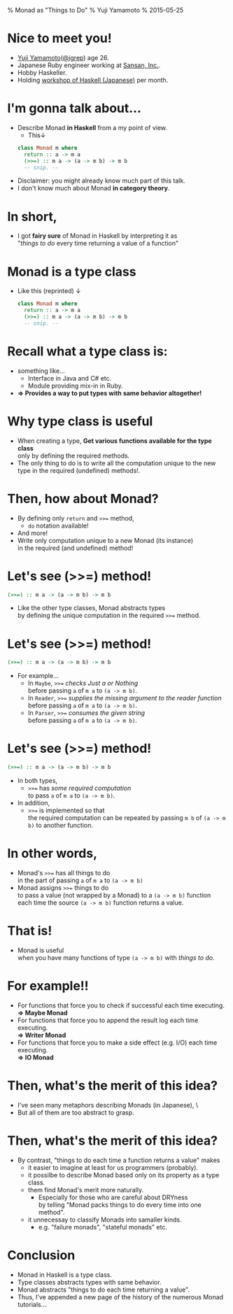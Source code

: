% Monad as "Things to Do"
% Yuji Yamamoto
% 2015-05-25

# Nice to meet you!

- [Yuji Yamamoto](https://plus.google.com/u/0/+YujiYamamoto_igrep/about)([\@igrep](https://twitter.com/igrep)) age 26.
- Japanese Ruby engineer working at [Sansan, Inc.](http://www.corp-sansan.com/).
- Hobby Haskeller.
- Holding [workshop of Haskell (Japanese)](http://connpass.com/series/754/) per month.

# I'm gonna talk about...

- Describe Monad **in Haskell** from a my point of view.
    - This↓
    ```haskell
    class Monad m where
      return :: a -> m a
      (>>=) :: m a -> (a -> m b) -> m b
      -- snip. --
    ```
- Disclaimer: you might already know much part of this talk.
- I don't know much about Monad **in category theory**.

# In short,

- I got **fairy sure** of Monad in Haskell by interpreting it as \
  "*things to do* every time returning a value of a function"

# Monad is a type class

- Like this (reprinted) ↓

    ```haskell
    class Monad m where
      return :: a -> m a
      (>>=) :: m a -> (a -> m b) -> m b
      -- snip. --
    ```

# Recall what a type class is:

- something like...
    - Interface in Java and C# etc.
    - Module providing mix-in in Ruby.
- **=\> Provides a way to put types with same behavior altogether!**

# Why type class is useful

- When creating a type, **Get various functions available for the type class** \
  only by defining the required methods.
- The only thing to do is to write all the computation unique to the new type in the required (undefined) methods!.

# Then, how about Monad?

- By defining only `return` and `>>=` method,
    - `do` notation available!
- And more!
- Write only computation unique to a new Monad (its instance) \
  in the required (and undefined) method!

# Let's see (\>\>=) method!

```haskell
(>>=) :: m a -> (a -> m b) -> m b
```

- Like the other type classes, Monad abstracts types  \
  by defining the unique computation in the required `>>=` method.

# Let's see (\>\>=) method!

```haskell
(>>=) :: m a -> (a -> m b) -> m b
```

- For example...
    - In `Maybe`, `>>=` *checks Just a or Nothing* \
      before passing `a` of `m a` to `(a -> m b)`.
    - In `Reader`, `>>=` *supplies the missing argument to the reader function* \
      before passing `a` of `m a` to `(a -> m b)`.
    - In `Parser`, `>>=` *consumes the given string* \
      before passing `a` of `m a` to `(a -> m b)`.

# Let's see (\>\>=) method!

```haskell
(>>=) :: m a -> (a -> m b) -> m b
```

- In both types,
    - `>>=` has *some required computation* \
      to pass `a` of `m a` to `(a -> m b)`.
- In addition,
    - `>>=` is implemented so that \
      the required computation can be repeated by passing `m b` of `(a -> m b)` to another function.

# In other words,

- Monad's `>>=` has all things to do \
  in the part of passing `a` of `m a` to `(a -> m b)`
- Monad assigns `>>=` things to do \
  to pass a value (not wrapped by a Monad) to a `(a -> m b)` function \
  each time the source `(a -> m b)` function returns a value.

# That is!

- Monad is useful \
  when you have many functions of type `(a -> m b)`
  with *things to do*.

# For example!!

- For functions that force you to check if successful each time executing. \
  **=\> Maybe Monad**
- For functions that force you to append the result log each time executing. \
  **=\> Writer Monad**
- For functions that force you to make a side effect (e.g. I/O) each time executing. \
  **=\> IO Monad**

# Then, what's the merit of this idea?

- I've seen many metaphors describing Monads (in Japanese), \
- But all of them are too abstract to grasp.

# Then, what's the merit of this idea?

- By contrast, "things to do each time a function returns a value" makes
    - it easier to imagine at least for us programmers (probably).
    - it possilbe to describe Monad based only on its property as a type class.
    - them find Monad's merit more naturally.
        - Especially for those who are careful about DRYness \
          by telling "Monad packs things to do every time into one method".
    - it unnecessay to classify Monads into samaller kinds.
        - e.g. "failure monads", "stateful monads" etc.

# Conclusion

- Monad in Haskell is a type class.
- Type classes abstracts types with same behavior.
- Monad abstracts "things to do each time returning a value".
- Thus, I've appended a new page of the history of the numerous Monad tutorials...
